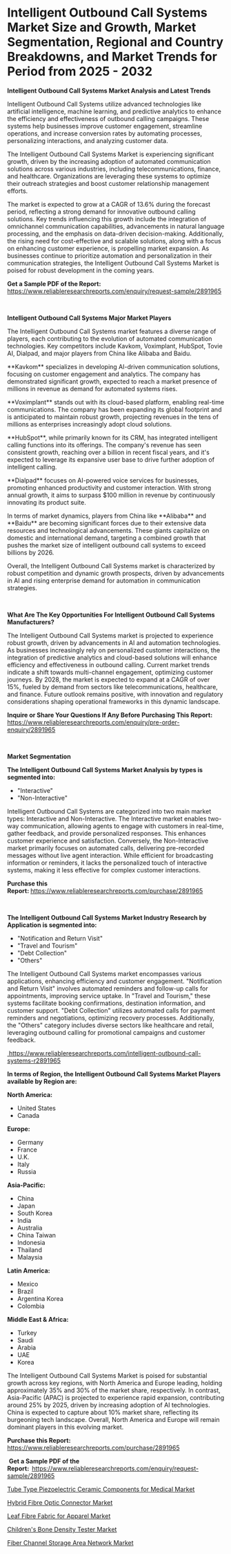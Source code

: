 <p><h1>Intelligent Outbound Call Systems Market Size and Growth, Market Segmentation, Regional and Country Breakdowns, and Market Trends for Period from 2025 -  2032</h1></p><p><strong>Intelligent Outbound Call Systems Market Analysis and Latest Trends</strong></p>
<p><p>Intelligent Outbound Call Systems utilize advanced technologies like artificial intelligence, machine learning, and predictive analytics to enhance the efficiency and effectiveness of outbound calling campaigns. These systems help businesses improve customer engagement, streamline operations, and increase conversion rates by automating processes, personalizing interactions, and analyzing customer data.</p><p>The Intelligent Outbound Call Systems Market is experiencing significant growth, driven by the increasing adoption of automated communication solutions across various industries, including telecommunications, finance, and healthcare. Organizations are leveraging these systems to optimize their outreach strategies and boost customer relationship management efforts.</p><p>The market is expected to grow at a CAGR of 13.6% during the forecast period, reflecting a strong demand for innovative outbound calling solutions. Key trends influencing this growth include the integration of omnichannel communication capabilities, advancements in natural language processing, and the emphasis on data-driven decision-making. Additionally, the rising need for cost-effective and scalable solutions, along with a focus on enhancing customer experience, is propelling market expansion. As businesses continue to prioritize automation and personalization in their communication strategies, the Intelligent Outbound Call Systems Market is poised for robust development in the coming years.</p></p>
<p><strong>Get a Sample PDF of the Report:&nbsp;</strong> <a href="https://www.reliableresearchreports.com/enquiry/request-sample/2891965?utm_campaign=120&utm_medium=2&utm_source=Github&utm_content=ia&utm_term=14032025&utm_id=intelligent-outbound-call-systems">https://www.reliableresearchreports.com/enquiry/request-sample/2891965</a></p>
<p>&nbsp;</p>
<p><strong>Intelligent Outbound Call Systems Major Market Players</strong></p>
<p><p>The Intelligent Outbound Call Systems market features a diverse range of players, each contributing to the evolution of automated communication technologies. Key competitors include Kavkom, Voximplant, HubSpot, Tovie AI, Dialpad, and major players from China like Alibaba and Baidu.</p><p>**Kavkom** specializes in developing AI-driven communication solutions, focusing on customer engagement and analytics. The company has demonstrated significant growth, expected to reach a market presence of millions in revenue as demand for automated systems rises.</p><p>**Voximplant** stands out with its cloud-based platform, enabling real-time communications. The company has been expanding its global footprint and is anticipated to maintain robust growth, projecting revenues in the tens of millions as enterprises increasingly adopt cloud solutions.</p><p>**HubSpot**, while primarily known for its CRM, has integrated intelligent calling functions into its offerings. The company's revenue has seen consistent growth, reaching over a billion in recent fiscal years, and it's expected to leverage its expansive user base to drive further adoption of intelligent calling.</p><p>**Dialpad** focuses on AI-powered voice services for businesses, promoting enhanced productivity and customer interaction. With strong annual growth, it aims to surpass $100 million in revenue by continuously innovating its product suite.</p><p>In terms of market dynamics, players from China like **Alibaba** and **Baidu** are becoming significant forces due to their extensive data resources and technological advancements. These giants capitalize on domestic and international demand, targeting a combined growth that pushes the market size of intelligent outbound call systems to exceed billions by 2026.</p><p>Overall, the Intelligent Outbound Call Systems market is characterized by robust competition and dynamic growth prospects, driven by advancements in AI and rising enterprise demand for automation in communication strategies.</p></p>
<p>&nbsp;</p>
<p><strong>What Are The Key Opportunities For Intelligent Outbound Call Systems Manufacturers?</strong></p>
<p><p>The Intelligent Outbound Call Systems market is projected to experience robust growth, driven by advancements in AI and automation technologies. As businesses increasingly rely on personalized customer interactions, the integration of predictive analytics and cloud-based solutions will enhance efficiency and effectiveness in outbound calling. Current market trends indicate a shift towards multi-channel engagement, optimizing customer journeys. By 2028, the market is expected to expand at a CAGR of over 15%, fueled by demand from sectors like telecommunications, healthcare, and finance. Future outlook remains positive, with innovation and regulatory considerations shaping operational frameworks in this dynamic landscape.</p></p>
<p><strong>Inquire or Share Your Questions If Any Before Purchasing This Report:</strong> <a href="https://www.reliableresearchreports.com/enquiry/pre-order-enquiry/2891965?utm_campaign=120&utm_medium=2&utm_source=Github&utm_content=ia&utm_term=14032025&utm_id=intelligent-outbound-call-systems">https://www.reliableresearchreports.com/enquiry/pre-order-enquiry/2891965</a></p>
<p>&nbsp;</p>
<p><strong>Market Segmentation</strong></p>
<p><strong>The Intelligent Outbound Call Systems Market Analysis by types is segmented into:</strong></p>
<p><ul><li>"Interactive"</li><li>"Non-Interactive"</li></ul></p>
<p><p>Intelligent Outbound Call Systems are categorized into two main market types: Interactive and Non-Interactive. The Interactive market enables two-way communication, allowing agents to engage with customers in real-time, gather feedback, and provide personalized responses. This enhances customer experience and satisfaction. Conversely, the Non-Interactive market primarily focuses on automated calls, delivering pre-recorded messages without live agent interaction. While efficient for broadcasting information or reminders, it lacks the personalized touch of interactive systems, making it less effective for complex customer interactions.</p></p>
<p><strong>Purchase this Report:&nbsp;</strong><a href="https://www.reliableresearchreports.com/purchase/2891965?utm_campaign=120&utm_medium=2&utm_source=Github&utm_content=ia&utm_term=14032025&utm_id=intelligent-outbound-call-systems">https://www.reliableresearchreports.com/purchase/2891965</a></p>
<p>&nbsp;</p>
<p><strong>The Intelligent Outbound Call Systems Market Industry Research by Application is segmented into:</strong></p>
<p><ul><li>"Notification and Return Visit"</li><li>"Travel and Tourism"</li><li>"Debt Collection"</li><li>"Others"</li></ul></p>
<p><p>The Intelligent Outbound Call Systems market encompasses various applications, enhancing efficiency and customer engagement. "Notification and Return Visit" involves automated reminders and follow-up calls for appointments, improving service uptake. In "Travel and Tourism," these systems facilitate booking confirmations, destination information, and customer support. "Debt Collection" utilizes automated calls for payment reminders and negotiations, optimizing recovery processes. Additionally, the "Others" category includes diverse sectors like healthcare and retail, leveraging outbound calling for promotional campaigns and customer feedback.</p></p>
<p><a href="https://www.reliableresearchreports.com/intelligent-outbound-call-systems-r2891965?utm_campaign=120&utm_medium=2&utm_source=Github&utm_content=ia&utm_term=14032025&utm_id=intelligent-outbound-call-systems">&nbsp;https://www.reliableresearchreports.com/intelligent-outbound-call-systems-r2891965</a></p>
<p><strong>In terms of Region, the Intelligent Outbound Call Systems Market Players available by Region are:</strong></p>
<p>
    <p> <strong> North America: </strong>
        <ul>
            <li>United States</li>
            <li>Canada</li>
        </ul>
        </p> 
    <p> <strong> Europe: </strong>
        <ul>
            <li>Germany</li>
            <li>France</li>
            <li>U.K.</li>
            <li>Italy</li>
            <li>Russia</li>
        </ul>
        </p> 
    <p> <strong> Asia-Pacific: </strong>
        <ul>
            <li>China</li>
            <li>Japan</li>
            <li>South Korea</li>
            <li>India</li>
            <li>Australia</li>
            <li>China Taiwan</li>
            <li>Indonesia</li>
            <li>Thailand</li>
            <li>Malaysia</li>
        </ul>
        </p> 
    <p> <strong> Latin America: </strong>
        <ul>
            <li>Mexico</li>
            <li>Brazil</li>
            <li>Argentina Korea</li>
            <li>Colombia</li>
        </ul>
        </p> 
    <p> <strong> Middle East & Africa: </strong>
        <ul>
            <li>Turkey</li>
            <li>Saudi</li>
            <li>Arabia</li>
            <li>UAE</li>
            <li>Korea</li>
        </ul>
    </p>
    </p>
<p><p>The Intelligent Outbound Call Systems Market is poised for substantial growth across key regions, with North America and Europe leading, holding approximately 35% and 30% of the market share, respectively. In contrast, Asia-Pacific (APAC) is projected to experience rapid expansion, contributing around 25% by 2025, driven by increasing adoption of AI technologies. China is expected to capture about 10% market share, reflecting its burgeoning tech landscape. Overall, North America and Europe will remain dominant players in this evolving market.</p></p>
<p><strong>Purchase this Report: </strong><a href="https://www.reliableresearchreports.com/purchase/2891965?utm_campaign=120&utm_medium=2&utm_source=Github&utm_content=ia&utm_term=14032025&utm_id=intelligent-outbound-call-systems">https://www.reliableresearchreports.com/purchase/2891965</a></p>
<p>&nbsp;<strong>Get a Sample PDF of the Report:&nbsp;&nbsp;</strong><a href="https://www.reliableresearchreports.com/enquiry/request-sample/2891965?utm_campaign=120&utm_medium=2&utm_source=Github&utm_content=ia&utm_term=14032025&utm_id=intelligent-outbound-call-systems">https://www.reliableresearchreports.com/enquiry/request-sample/2891965</a></p>
<p><strong></strong></p>
<p><p><a href="https://github.com/koopalujale2/Market-Research-Report-List-1/blob/main/tube-type-piezoelectric-ceramic-components-for-medical-market.md?utm_campaign=120&utm_medium=2&utm_source=Github&utm_content=ia&utm_term=14032025&utm_id=intelligent-outbound-call-systems">Tube Type Piezoelectric Ceramic Components for Medical Market</a></p><p><a href="https://github.com/tineamonaya/Market-Research-Report-List-1/blob/main/hybrid-fibre-optic-connector-market.md?utm_campaign=120&utm_medium=2&utm_source=Github&utm_content=ia&utm_term=14032025&utm_id=intelligent-outbound-call-systems">Hybrid Fibre Optic Connector Market</a></p><p><a href="https://github.com/molayrabeta/Market-Research-Report-List-1/blob/main/leaf-fibre-fabric-for-apparel-market.md?utm_campaign=120&utm_medium=2&utm_source=Github&utm_content=ia&utm_term=14032025&utm_id=intelligent-outbound-call-systems">Leaf Fibre Fabric for Apparel Market</a></p><p><a href="https://github.com/rigelciara0p/Market-Research-Report-List-1/blob/main/childrens-bone-density-tester-market.md?utm_campaign=120&utm_medium=2&utm_source=Github&utm_content=ia&utm_term=14032025&utm_id=intelligent-outbound-call-systems">Children's Bone Density Tester Market</a></p><p><a href="https://github.com/lecaneidreks/Market-Research-Report-List-1/blob/main/fiber-channel-storage-area-network-market.md?utm_campaign=120&utm_medium=2&utm_source=Github&utm_content=ia&utm_term=14032025&utm_id=intelligent-outbound-call-systems">Fiber Channel Storage Area Network Market</a></p></p>